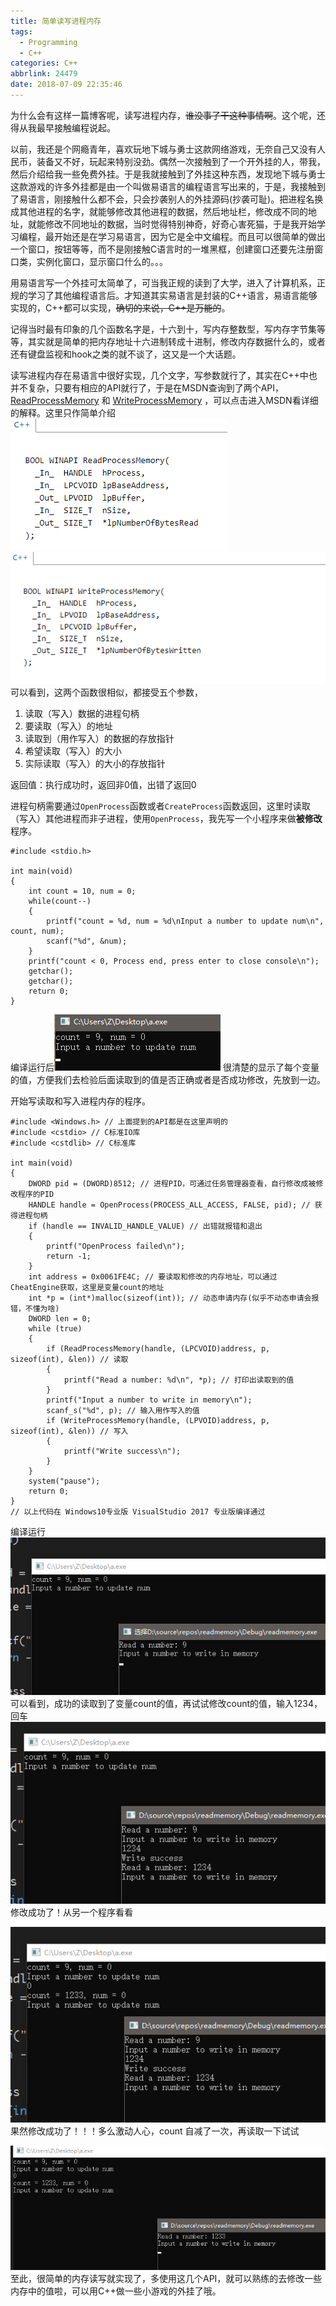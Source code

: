 ```yaml
---
title: 简单读写进程内存
tags:
  - Programming
  - C++
categories: C++
abbrlink: 24479
date: 2018-07-09 22:35:46
---
```

为什么会有这样一篇博客呢，读写进程内存，~~谁没事了干这种事情啊~~。这个呢，还得从我最早接触编程说起。

以前，我还是个网瘾青年，喜欢玩地下城与勇士这款网络游戏，无奈自己又没有人民币，装备又不好，玩起来特别没劲。偶然一次接触到了一个开外挂的人，带我，然后介绍给我一些免费外挂。于是我就接触到了外挂这种东西，发现地下城与勇士这款游戏的许多外挂都是由一个叫做易语言的编程语言写出来的，于是，我接触到了易语言，刚接触什么都不会，只会抄袭别人的外挂源码(抄袭可耻)。把进程名换成其他进程的名字，就能够修改其他进程的数据，然后地址栏，修改成不同的地址，就能修改不同地址的数据，当时觉得特别神奇，好奇心害死猫，于是我开始学习编程，最开始还是在学习易语言，因为它是全中文编程。而且可以很简单的做出一个窗口，按钮等等，而不是刚接触C语言时的一堆黑框，创建窗口还要先注册窗口类，实例化窗口，显示窗口什么的。。。

用易语言写一个外挂可太简单了，可当我正规的读到了大学，进入了计算机系，正规的学习了其他编程语言后。才知道其实易语言是封装的C++语言，易语言能够实现的，C++都可以实现，~~确切的来说，C++是万能的~~。

记得当时最有印象的几个函数名字是，十六到十，写内存整数型，写内存字节集等等，其实就是简单的把内存地址十六进制转成十进制，修改内存数据什么的，或者还有键盘监视和hook之类的就不谈了，这又是一个大话题。

读写进程内存在易语言中很好实现，几个文字，写参数就行了，其实在C++中也并不复杂，只要有相应的API就行了，于是在MSDN查询到了两个API，[ReadProcessMemory](https://msdn.microsoft.com/en-us/library/windows/desktop/ms680553(v=vs.85).aspx) 和 [WriteProcessMemory](https://msdn.microsoft.com/en-us/library/windows/desktop/ms681674(v=vs.85).aspx) ，可以点击进入MSDN看详细的解释。这里只作简单介绍
![ReadProcessMemory函数原型](./../pics/11850278-d413a93f0f9c3bf5.png)
![WriteProcessMemory函数原型](./../pics/11850278-044f92cc83d2e3c4.png)
可以看到，这两个函数很相似，都接受五个参数，
1. 读取（写入）数据的进程句柄
2. 要读取（写入）的地址
3. 读取到（用作写入）的数据的存放指针
4. 希望读取（写入）的大小
5. 实际读取（写入）的大小的存放指针

返回值：执行成功时，返回非0值，出错了返回0

进程句柄需要通过`OpenProcess`函数或者`CreateProcess`函数返回，这里时读取（写入）其他进程而非子进程，使用`OpenProcess`，我先写一个小程序来做**被修改**程序。
```
#include <stdio.h>

int main(void)
{
	int count = 10, num = 0;
	while(count--)
	{
		printf("count = %d, num = %d\nInput a number to update num\n", count, num);
		scanf("%d", &num);
	}
	printf("count < 0, Process end, press enter to close console\n");
	getchar();
	getchar();
	return 0;
}
```
编译运行后![](./../pics/11850278-c47dda9ad327a2b3.png)
很清楚的显示了每个变量的值，方便我们去检验后面读取到的值是否正确或者是否成功修改，先放到一边。

开始写读取和写入进程内存的程序。
```
#include <Windows.h> // 上面提到的API都是在这里声明的
#include <cstdio> // C标准IO库
#include <cstdlib> // C标准库

int main(void)
{
	DWORD pid = (DWORD)8512; // 进程PID，可通过任务管理器查看，自行修改成被修改程序的PID
	HANDLE handle = OpenProcess(PROCESS_ALL_ACCESS, FALSE, pid); // 获得进程句柄
	if (handle == INVALID_HANDLE_VALUE) // 出错就报错和退出
	{
		printf("OpenProcess failed\n");
		return -1;
	}
	int address = 0x0061FE4C; // 要读取和修改的内存地址，可以通过CheatEngine获取，这里是变量count的地址
	int *p = (int*)malloc(sizeof(int)); // 动态申请内存(似乎不动态申请会报错，不懂为啥)
	DWORD len = 0;
	while (true)
	{
		if (ReadProcessMemory(handle, (LPCVOID)address, p, sizeof(int), &len)) // 读取
		{
			printf("Read a number: %d\n", *p); // 打印出读取到的值
		}
		printf("Input a number to write in memory\n"); 
		scanf_s("%d", p); // 输入用作写入的值
		if (WriteProcessMemory(handle, (LPVOID)address, p, sizeof(int), &len)) // 写入
		{
			printf("Write success\n");
		}
	}
	system("pause");
	return 0;
}
// 以上代码在 Windows10专业版 VisualStudio 2017 专业版编译通过
```
编译运行
![第一次读取count](./../pics/11850278-8f3f06bda292be35.png)
可以看到，成功的读取到了变量count的值，再试试修改count的值，输入1234，回车
![写入count并再次读取](./../pics/11850278-8310f18a48843883.png)
修改成功了！从另一个程序看看

![被修改程序打印count的值作检测](./../pics/11850278-42202d68bc27ecdf.png)
果然修改成功了！！！多么激动人心，count 自减了一次，再读取一下试试

![](./../pics/11850278-d291aa0a94c9c739.png)
<br>至此，很简单的内存读写就实现了，多使用这几个API，就可以熟练的去修改一些内存中的值啦，可以用C++做一些小游戏的外挂了哦。